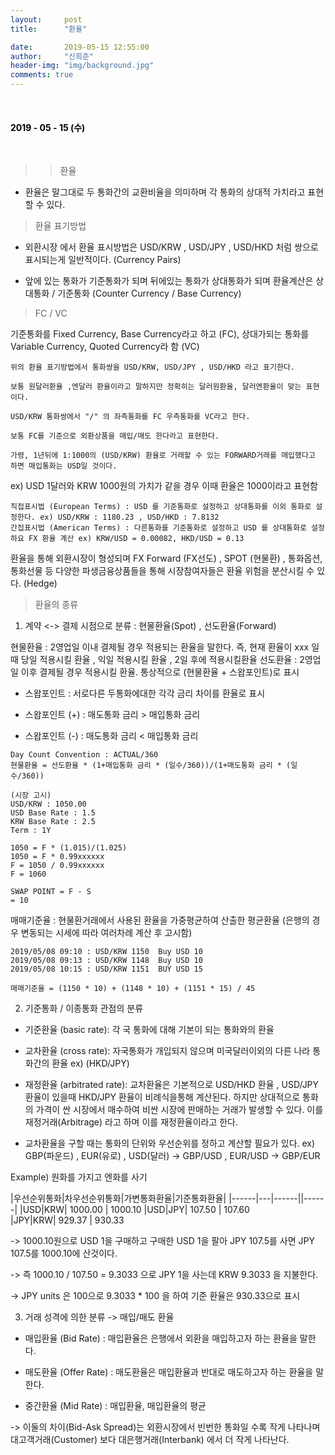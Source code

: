 ```yaml
---
layout:     post
title:      "환율"

date:       2019-05-15 12:55:00
author:     "신희준"
header-img: "img/background.jpg"
comments: true
---
```


<head>
 <meta property="og:type" content="FX">
 <meta property="og:title" content="FX">
 <meta property="og:description" content="FX">
 <meta property="og:url" content="http://shj7242.github.io/2018/08/03/EXRATE/">

 <meta name="twitter:card" content="FX">
  <meta name="twitter:title" content="FX">
  <meta name="twitter:description" content="FX">
  <meta name="FACEBOOK:domain" content="http://shj7242.github.io/2018/08/03/EXRATE/">
  <meta name="facebook:card" content="FX">
   <meta name="facebook:title" content="FX">
   <meta name="facebook:description" content="FX">
   <meta name="facebook:domain" content="http://shj7242.github.io/2019/08/03/EXRATE/">


 </head>

<br>
<H4 style ="font-weight:bold; color:black;"> </H4>

<H4 style ="font-weight:bold; color : black">2019 - 05 - 15 (수)</H4>
<br>

>> 환율

* 환율은 말그대로 두 통화간의 교환비율을 의미하며 각 통화의 상대적 가치라고 표현할 수 있다.

> 환율 표기방법 

* 외환시장 에서 환율 표시방법은 USD/KRW , USD/JPY , USD/HKD 처럼 쌍으로 표시되는게 일반적이다. (Currency Pairs)

* 앞에 있는 통화가 기준통화가 되며 뒤에있는 통화가 상대통화가 되며 환율계산은  상대통화 / 기준통화 (Counter Currency / Base Currency) 

> FC / VC

기준통화를 Fixed Currency, Base Currency라고 하고 (FC), 상대가되는 통화를 Variable Currency, Quoted Currency라 함 (VC)

~~~
위의 환율 표기방법에서 통화쌍을 USD/KRW, USD/JPY , USD/HKD 라고 표기한다.

보통 원달러환율 ,엔달러 환율이라고 말하지만 정확히는 달러원환율, 달러엔환율이 맞는 표현이다.

USD/KRW 통화쌍에서 "/" 의 좌측통화를 FC 우측통화를 VC라고 한다.

보통 FC를 기준으로 외환상품을 매입/매도 한다라고 표현한다.

가령, 1년뒤에 1:1000의 (USD/KRW) 환율로 거래할 수 있는 FORWARD거래를 매입했다고 하면 매입통화는 USD일 것이다. 
~~~

ex) USD 1달러와 KRW 1000원의 가치가 같을 경우 이때 환율은 1000이라고 표현함

~~~
직접표시법 (European Terms) : USD 를 기준통화로 설정하고 상대통화를 이외 통화로 설정한다. ex) USD/KRW : 1180.23 , USD/HKD : 7.8132
간접표시법 (American Terms) : 다른통화를 기준통화로 설정하고 USD 를 상대통화로 설정하요 FX 환율 계산 ex) KRW/USD = 0.00082, HKD/USD = 0.13
~~~

환율을 통해 외환시장이 형성되며 FX Forward (FX선도) , SPOT (현물환) , 통화옵션, 통화선물 등 다양한 파생금융상품들을 통해 시장참여자들은 환율 위험을 분산시킬 수 있다. (Hedge)


> 환율의 종류


1. 계약 <-> 결제 시점으로 분류 : 현물환율(Spot) , 선도환율(Forward) 

현물환율 : 2영업일 이내 결제될 경우 적용되는 환율을 말한다. 즉, 현재 환율이 xxx 일때 당일 적용시킬 환율 , 익일 적용시킬 환율 , 2일 후에 적용시킬환율
선도환율 : 2영업일 이후 결제될 경우 적용시킬 환율. 통상적으로 (현물환율 + 스왑포인트)로 표시

* 스왑포인트 : 서로다른 두통화에대한 각각 금리 차이를 환율로 표시

* 스왑포인트 (+) : 매도통화 금리 > 매입통화 금리
* 스왑포인트 (-) : 매도통화 금리 < 매입통화 금리

~~~
Day Count Convention : ACTUAL/360
현물환율 = 선도환율 * (1+매입통화 금리 * (일수/360))/(1+매도통화 금리 * (일수/360))

(시장 고시)
USD/KRW : 1050.00
USD Base Rate : 1.5
KRW Base Rate : 2.5
Term : 1Y

1050 = F * (1.015)/(1.025)
1050 = F * 0.99xxxxxx
F = 1050 / 0.99xxxxxx
F = 1060

SWAP POINT = F - S 
= 10
~~~

매매기준율 : 현물환거래에서 사용된 환율을 가중평균하여 산출한 평균환율 (은행의 경우 변동되는 시세에 따라 여러차례 계산 후 고시함)

~~~
2019/05/08 09:10 : USD/KRW 1150  Buy USD 10
2019/05/08 09:13 : USD/KRW 1148  Buy USD 10
2019/05/08 10:15 : USD/KRW 1151  BUY USD 15

매매기준율 = (1150 * 10) + (1148 * 10) + (1151 * 15) / 45
~~~

2. 기준통화 / 이종통화 관점의 분류

* 기준환율 (basic rate): 각 국 통화에 대해 기본이 되는 통화와의 환율
* 교차환율 (cross rate): 자국통화가 개입되지 않으며 미국달러이외의 다른 나라 통화간의 환율 ex) (HKD/JPY) 
* 재정환율 (arbitrated rate): 교차환율은 기본적으로 USD/HKD 환율 , USD/JPY 환율이 있을때 HKD/JPY 환율이 비례식을통해 계산된다. 하지만 상대적으로 통화의 가격이 싼 시장에서 매수하여 비싼 시장에 판매하는 거래가 발생할 수 있다. 이를 재정거래(Arbitrage) 라고 하며 이를 재정환율이라고 한다.

* 교차환율을 구할 때는 통화의 단위와 우선순위를 정하고 계산할 필요가 있다. ex) GBP(파운드) , EUR(유로) , USD(달러) -> GBP/USD , EUR/USD -> GBP/EUR


Example) 원화를 가지고 엔화를 사기

|우선순위통화|차우선순위통화|가변통화환율|기준통화환율|
|------|---|------||------|
|USD|KRW| 1000.00 | 1000.10 
|USD|JPY| 107.50  | 107.60     
|JPY|KRW| 929.37  | 930.33
<br>

-> 1000.10원으로 USD 1을 구매하고 구매한 USD 1을 팔아 JPY 107.5를 사면 JPY 107.5를 1000.10에 산것이다.
<br>

-> 즉 1000.10 / 107.50 = 9.3033 으로 JPY 1을 사는데 KRW 9.3033 을 지불한다.
<br>

-> JPY units 은 100으로 9.3033 * 100 을 하여 기준 환율은 930.33으로 표시


3. 거래 성격에 의한 분류 -> 매입/매도 환율

* 매입환율 (Bid Rate) : 매입환율은 은행에서 외환을 매입하고자 하는 환율을 말한다.    

* 매도환율 (Offer Rate) : 매도환율은 매입환율과 반대로 매도하고자 하는 환율을 말한다.

* 중간환율 (Mid Rate) : 매입환율, 매입환율의 평균

-> 이둘의 차이(Bid-Ask Spread)는 외환시장에서 빈번한 통화일 수록 작게 나타나며 대고객거래(Customer) 보다 대은행거래(Interbank) 에서 더 작게 나타난다.





